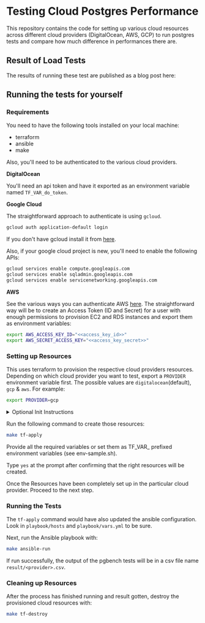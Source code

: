 # Testing Cloud Postgres Performance

This repository contains the code for setting up various cloud resources across
different cloud providers (DigitalOcean, AWS, GCP) to run postgres tests
and compare how much difference in performances there are.

## Result of Load Tests

The results of running these test are published as a blog post here: <TBD>


## Running the tests for yourself

### Requirements

You need to have the following tools installed on your local machine:

- terraform
- ansible
- make

Also, you'll need to be authenticated to the various cloud providers.

**DigitalOcean**

You'll need an api token and have it exported as an environment variable named `TF_VAR_do_token`.

**Google Cloud**

The straightforward approach to authenticate is using `gcloud`.
```sh
gcloud auth application-default login
```

If you don't have gcloud install it from [here](https://cloud.google.com/sdk/docs/install).

Also, if your google cloud project is new, you'll need to enable the following APIs:

```sh
gcloud services enable compute.googleapis.com
gcloud services enable sqladmin.googleapis.com
gcloud services enable servicenetworking.googleapis.com
```

**AWS**

See the various ways you can authenticate AWS [here](https://registry.terraform.io/providers/hashicorp/aws/latest/docs#authentication-and-configuration).
The straightforward way will be to create an Access Token (ID and Secret) for a user with 
enough permissions to provision EC2 and RDS instances and export them as environment variables:

```sh
export AWS_ACCESS_KEY_ID="<<access_key_id>>"
export AWS_SECRET_ACCESS_KEY="<<access_key_secret>>"
```

### Setting up Resources

This uses terraform to provision the respective cloud providers resources.
Depending on which cloud provider you want to test, export a `PROVIDER` environment variable first.
The possible values are `digitalocean`(default), `gcp` & `aws`. For example:

```sh
export PROVIDER=gcp
```

<details>
  <summary>Optional Init Instructions</summary>

  If this is your first time running any terraform command for your provider, then you need to run:
  ```sh
  make tf-init
  ```
</details>

Run the following command to create those resources:

```sh
make tf-apply
```

Provide all the required variables or set them as TF_VAR_ prefixed environment variables (see env-sample.sh).

Type `yes` at the prompt after confirming that the right resources will be created.

Once the Resources have been completely set up in the particular cloud provider. Proceed to the next step.
### Running the Tests

The `tf-apply` command would have also updated the ansible configuration. Look in `playbook/hosts` and `playbook/vars.yml` to be sure.

Next, run the Ansible playbook with:

```sh
make ansible-run
```

If run successfully, the output of the pgbench tests will be in a csv file name `result/<provider>.csv`.

### Cleaning up Resources

After the process has finished running and result gotten, destroy the provisioned cloud resources with:

```sh
make tf-destroy
```